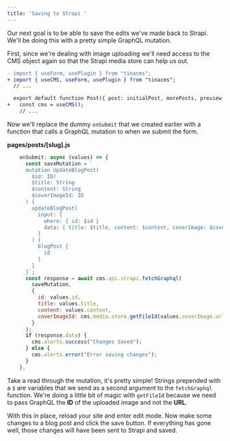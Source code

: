 ```yaml
---
title: 'Saving to Strapi '
---
```


Our next goal is to be able to save the edits we've made back to Strapi. We'll be doing this with a pretty simple GraphQL mutation.

First, since we're dealing with image uploading we'll need access to the CMS object again so that the Strapi media store can help us out.

```diff
- import { useForm, usePlugin } from "tinacms";
+ import { useCMS, useForm, usePlugin } from "tinacms";
  // ...

  export default function Post({ post: initialPost, morePosts, preview }) {
+   const cms = useCMS();
    // ...
```

Now we'll replace the dummy `onSubmit` that we created earlier with a function that calls a GraphQL mutation to when we submit the form.

**pages/posts/\[slug\].js**

```js
    onSubmit: async (values) => {
      const saveMutation = `
      mutation UpdateBlogPost(
        $id: ID!
        $title: String
        $content: String
        $coverImageId: ID
      ) {
        updateBlogPost(
          input: {
            where: { id: $id }
            data: { title: $title, content: $content, coverImage: $coverImageId}
          }
        ) {
          blogPost {
            id
          }
        }
      }`;
      const response = await cms.api.strapi.fetchGraphql(
        saveMutation,
        {
          id: values.id,
          title: values.title,
          content: values.content,
          coverImageId: cms.media.store.getFileId(values.coverImage.url),
        }
      );
      if (response.data) {
        cms.alerts.success("Changes Saved");
      } else {
        cms.alerts.error("Error saving changes");
      }
    },
```

Take a read through the mutation, it's pretty simple! Strings prepended with a `$` are variables that we send as a second argument to the `fetchGraphql` function. We're doing a little bit of magic with `getFileId` because we need to pass GraphQL the **ID** of the uploaded image and not the **URL**.

With this in place, reload your site and enter edit mode. Now make some changes to a blog post and click the save button. If everything has gone well, those changes will have been sent to Strapi and saved.

